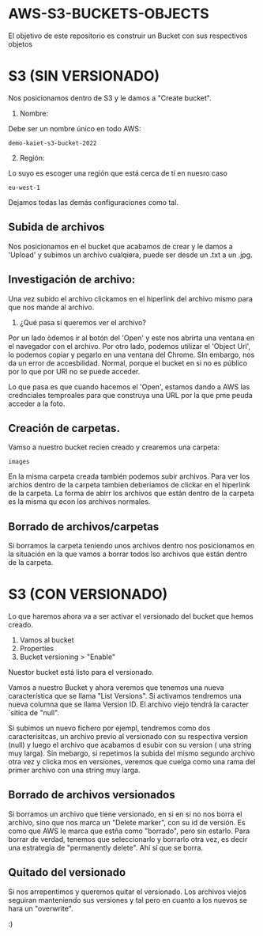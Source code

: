 # AWS-S3-BUCKETS-OBJECTS
El objetivo de este repositorio es construir un Bucket con sus respectivos objetos


# S3 (SIN VERSIONADO)

Nos posicionamos dentro de S3 y le damos a "Create bucket". 


1. Nombre: 

Debe ser un nombre único en todo AWS: 

```
demo-kaiet-s3-bucket-2022
```
2. Región: 

Lo suyo es escoger una región que está cerca de tí en nuesro caso
```
eu-west-1
```
Dejamos todas las demás configuraciones como tal. 


## Subida de archivos

Nos posicionamos en el bucket que acabamos de crear y le damos a 'Upload' y subimos un archivo cualqiera, puede ser desde un .txt a un .jpg. 

## Investigación de archivo: 

Una vez subido el archivo clickamos en el hiperlink del archivo mismo para que nos mande al archivo. 

1. ¿Qué pasa si queremos ver el archivo?

Por un lado òdemos ir al botón del 'Open' y este nos abrirta una ventana en el navegador con el archivo.
Por otro lado, podemos utilizar el 'Object Url', lo podemos copiar y pegarlo en una ventana del Chrome. SIn embargo, nos da un error de accesbilidad. Normal, porque el bucket en si no es público por lo que por URl no se puede acceder. 

Lo que pasa es que cuando hacemos el 'Open', estamos dando a AWS las crednciales temproales para que construya una URL por la que pme peuda acceder a la foto. 


## Creación de carpetas. 

Vamso a nuestro bucket recien creado y crearemos una carpeta: 
```
images
```
En  la misma carpeta creada también podemos subir archivos. Para ver los archios dentro de la carpeta tambien deberiamos de clickar en el hiperlink de la carpeta. 
La forma de abirr los archivos que están dentro de la carpeta es la misma qu econ los archivos normales. 

## Borrado de archivos/carpetas

Si borramos la carpeta teniendo unos archivos dentro nos posicionamos en la situación en la que vamos a borrar todos lso archivos que están dentro de la carpeta. 


# S3 (CON VERSIONADO)

Lo que haremos ahora va a ser activar el versionado del bucket que hemos creado.

1. Vamos al bucket
2. Properties
3. Bucket versioning > "Enable"

Nuestor bucket está listo para el versionado.

Vamos a nuestro Bucket y ahora veremos que tenemos una nueva característica que se llama "List Versions". Si activamos tendremos una nueva columna que se llama Version ID. El archivo viejo tendrá la caracter´sitica de "null".

Si subimos un nuevo fichero por ejempl, tendremos como dos caracterisitcas, un archivo previo al versionado con su respectiva version (null) y luego el archivo que acabamos d esubir con su version ( una string muy larga). Sin mebargo, si repetimos la subida del mismo segundo archivo otra vez y clicka mos en versiones, veremos que cuelga como una rama del primer archivo con una string muy larga. 

## Borrado de archivos versionados

Si borramos un archivo que tiene versionado, en si en si no nos borra el archivo, sino que nos marca un "Delete marker", con su id de versión. Es como que AWS le marca que estña como "borrado", pero sin estarlo. Para borrar de verdad, tenemos que seleccionarlo y borrarlo otra vez, es decir una estrategia de "permanently delete". Ahí sí que se borra.


## Quitado del versionado 

Si nos arrepentimos y queremos quitar el versionado. Los archivos viejos seguiran manteniendo sus versiones y tal pero en cuanto a los nuevos se hara un "overwrite". 


:)
